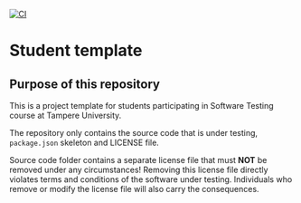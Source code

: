 [![CI](https://github.com/ElOcean/COMP.SE.swtest/actions/workflows/ci.yml/badge.svg)](https://github.com/ElOcean/COMP.SE.swtest/actions/workflows/ci.yml)
# Student template

## Purpose of this repository

This is a project template for students participating in Software Testing course
at Tampere University.

The repository only contains the source code that is under testing, `package.json` skeleton
and LICENSE file.

Source code folder contains a separate license file that must **NOT** be removed under any circumstances!
Removing this license file directly violates terms and conditions of the software under testing.
Individuals who remove or modify the license file will also carry the consequences.
